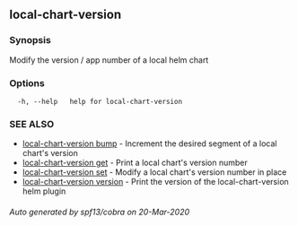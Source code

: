 ## local-chart-version



### Synopsis

Modify the version / app number of a local helm chart

### Options

```
  -h, --help   help for local-chart-version
```

### SEE ALSO

* [local-chart-version bump](local-chart-version_bump.md)	 - Increment the desired segment of a local chart's version
* [local-chart-version get](local-chart-version_get.md)	 - Print a local chart's version number
* [local-chart-version set](local-chart-version_set.md)	 - Modify a local chart's version number in place
* [local-chart-version version](local-chart-version_version.md)	 - Print the version of the local-chart-version helm plugin

###### Auto generated by spf13/cobra on 20-Mar-2020
